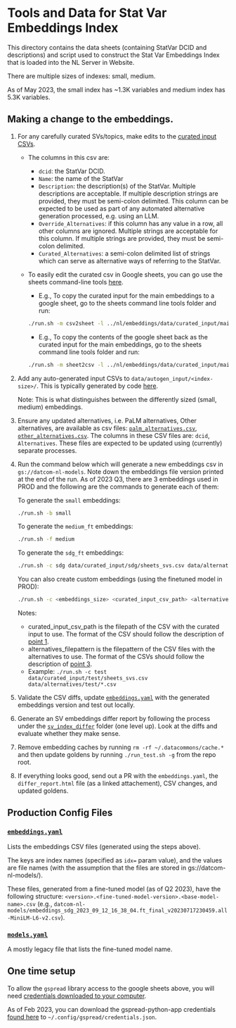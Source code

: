 # Tools and Data for Stat Var Embeddings Index

This directory contains the data sheets (containing StatVar DCID and
descriptions) and script used to construct the Stat Var Embeddings Index that
is loaded into the NL Server in Website.

There are multiple sizes of indexes: small, medium.

As of May 2023, the small index has ~1.3K variables and medium index has 5.3K
variables.

## Making a change to the embeddings.

1. For any carefully curated SVs/topics, make edits to the [curated input CSVs](data/curated_input/)<a name="curated-input"></a>.
   - The columns in this csv are:

      - `dcid`: the StatVar DCID.
      - `Name`: the name of the StatVar
      - `Description`: the description(s) of the StatVar. Multiple descriptions are acceptable. If multiple description strings are provided, they must be semi-colon delimited. This column can be expected to be used as part of any automated alternative generation processed, e.g. using an LLM.
      - `Override_Alternatives`: if this column has any value in a row, all other columns are ignored. Multiple strings are acceptable for this column. If multiple strings are provided, they must be semi-colon delimited.
      - `Curated_Alternatives`: a semi-colon delimited list of strings which can serve as alternative ways of referring to the StatVar.

   -  To easily edit the curated csv in Google sheets, you can go use the sheets command-line tools [here](../../sheets/). 
      - E.g., To copy the curated input for the main embeddings to a google sheet, go to the sheets command line tools folder and run:
      ```bash
      ./run.sh -m csv2sheet -l ../nl/embeddings/data/curated_input/main/sheets_svs.csv [-s <sheets_url>] [-w <worksheet_name>]
      ```
      - E.g., To copy the contents of the google sheet back as the curated input for the main embeddings, go to the sheets command line tools folder and run:
      ```bash
      ./run.sh -m sheet2csv -l ../nl/embeddings/data/curated_input/main/sheets_svs.csv -s <sheets_url> -w <worksheet_name>
      ```

2. Add any auto-generated input CSVs to `data/autogen_input/<index-size>/`.
   This is typically generated by code [here](prep/).

   Note: This is what distinguishes between the differently sized (small, medium) embeddings.

3. Ensure any updated alternatives, i.e. PaLM alternatives, Other alternatives, are available as csv files: [`palm_alternatives.csv`](data/alternatives/main/palm_alternatives.csv), [`other_alternatives.csv`](data/alternatives/main/other_alternatives.csv). The columns in these CSV files are: `dcid`, `Alternatives`. These files are expected to be updated using (currently) separate processes. <a name="alternatives"></a>

4. Run the command below which will generate a new embeddings csv in
   `gs://datcom-nl-models`. Note down the embeddings file version printed at the end of the run. As of 2023 Q3, there are 3 embeddings used in PROD and the following are the commands to generate each of them:

   To generate the `small` embeddings:
   ```bash
   ./run.sh -b small
   ```

   To generate the `medium_ft` embeddings:
   ```bash
   ./run.sh -f medium
   ```

   To generate the `sdg_ft` embeddings:
   ```bash
   ./run.sh -c sdg data/curated_input/sdg/sheets_svs.csv data/alternatives/sdg/*.csv
   ```

   You can also create custom embeddings (using the finetuned model in PROD):
   ```bash
   ./run.sh -c <embeddings_size> <curated_input_csv_path> <alternatives_filepattern>
   ```

   Notes:
   - curated_input_csv_path is the filepath of the CSV with the curated input to use. The format of the CSV should follow the description of [point 1](#curated-input).
   - alternatives_filepattern is the filepattern of the CSV files with the alternatives to use. The format of the CSVs should follow the description of [point 3](#alternatives).
   - Example: `./run.sh -c test data/curated_input/test/sheets_svs.csv data/alternatives/test/*.csv`

5. Validate the CSV diffs, update [`embeddings.yaml`](../../../deploy/nl/embeddings.yaml) with the generated embeddings version and test out locally.

6. Generate an SV embeddings differ report by following the process under the [`sv_index_differ`](../svindex_differ/README.md) folder (one level up). Look at the diffs and evaluate whether they make sense.

7. Remove embedding caches by running `rm -rf ~/.datacommons/cache.*` and then update goldens by running `./run_test.sh -g` from the repo root.

8. If everything looks good, send out a PR with the `embeddings.yaml`, the `differ_report.html` file (as a linked attachement), CSV changes, and updated goldens.

## Production Config Files

### [`embeddings.yaml`](../../../deploy/nl/embeddings.yaml)

Lists the embeddings CSV files (generated using the steps above).

The keys are index names (specified as `idx=` param value), and the values are file names (with the assumption that the files are stored in gs://datcom-nl-models/).

These files, generated from a fine-tuned model (as of Q2 2023), have the following structure:  `<version>.<fine-tuned-model-version>.<base-model-name>.csv`  (e.g., `datcom-nl-models/embeddings_sdg_2023_09_12_16_38_04.ft_final_v20230717230459.all-MiniLM-L6-v2.csv`).

### [`models.yaml`](../../../deploy/nl/models.yaml)

A mostly legacy file that lists the fine-tuned model name.

## One time setup

To allow the `gspread` library access to the google sheets above, you will need [credentials downloaded to your computer](https://docs.gspread.org/en/latest/oauth2.html#for-end-users-using-oauth-client-id).

As of Feb 2023, you can download the gspread-python-app credentials [found here](https://pantheon.corp.google.com/apis/credentials/oauthclient/878764285063-2tqmvvstv8k8cdl7ougccd7ptpnat8d5.apps.googleusercontent.com?project=datcom-204919) to `~/.config/gspread/credentials.json`.
